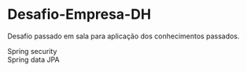 # Desafio-Empresa-DH
Desafio passado em sala para aplicação dos conhecimentos passados. 

Spring security<br>
Spring data JPA
